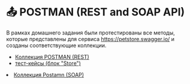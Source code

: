#  📤 POSTMAN (REST and SOAP API) 

В рамках домашнего задания были протестированы все методы, которые представлены для сервиса https://petstore.swagger.io/ и созданы соответствующие коллекции.
 <ul>
<li>  <a href="https://www.postman.com/warped-crescent-652653/workspace/my-workspace/collection/26845605-a3901548-5876-476c-9079-e6374d662536?action=share&creator=26845605">Коллекция POSTMAN (REST) </a>  </li>
<li>  <a href="https://docs.google.com/spreadsheets/d/1-ZMJ01mJoNMZW0DawGgGR7rq5Oimd02k/edit#gid=1181609218">тест-кейсы (блок "Store") </a>   </li>
</ul>
<li>  <a href="https://www.postman.com/warped-crescent-652653/workspace/my-workspace/collection/26845605-ac327d4d-4307-4976-a735-246a69470f1f?action=share&creator=26845605">Коллекция Postamn (SOAP)</a>   </li>
 </ul>
